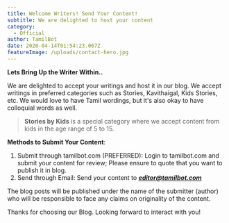 ```yaml
---
title: Welcome Writers! Send Your Content!
subtitle: We are delighted to host your content
category:
  - Official
author: TamilBot
date: 2020-04-14T01:54:23.067Z
featureImage: /uploads/contact-hero.jpg
---
```

**Lets Bring Up the Writer Within..**

We are delighted to accept your writings and host it in our blog. We accept writings in preferred categories such as Stories, Kavithaigal, Kids Stories, etc. We would love to have Tamil wordings, but it's also okay to have colloquial words as well. 

> **Stories by Kids** is a special category where we accept content from kids in the age range of 5 to 15.

**Methods to Submit Your Content**:

1. Submit through tamilbot.com (PREFERRED): Login to tamilbot.com and submit your content for review; Please ensure to quote that you want to publish it in blog. 
2. Send through Email: Send your content to ***editor@tamilbot.com***

The blog posts will be published under the name of the submitter (author) who will be responsible to face any claims on originality of the content. 

Thanks for choosing our Blog. Looking forward to interact with you!